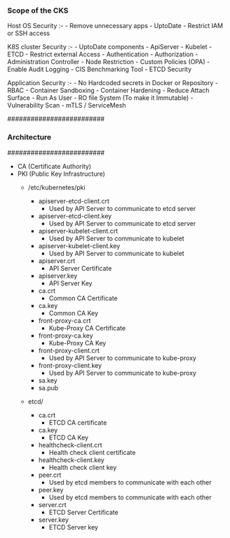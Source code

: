 ### Scope of the CKS

Host OS Security :-
    - Remove unnecessary apps
    - UptoDate
    - Restrict IAM or SSH access

K8S cluster Security :-
    - UptoDate components
        - ApiServer
        - Kubelet
        - ETCD
    - Restrict external Access
    - Authentication
    - Authorization
    - Administration Controller 
        - Node Restriction
        - Custom Policies (OPA)
    - Enable Audit Logging
    - CIS Benchmarking Tool
    - ETCD Security

Application Security :-
    - No Hardcoded secrets in Docker or Repository
    - RBAC
    - Container Sandboxing
    - Container Hardening
        - Reduce Attach Surface
        - Run As User
        - RO file System (To make it Immutable)
    - Vulnerability Scan
    - mTLS / ServiceMesh

#########################
### Architecture
#########################

- CA (Certificate Authority)
- PKI (Public Key Infrastructure)
    - /etc/kubernetes/pki

        - apiserver-etcd-client.crt 
            - Used by API Server to communicate to etcd server
        - apiserver-etcd-client.key 
            - Used by API Server to communicate to etcd server
        - apiserver-kubelet-client.crt 
            - Used by API Server to communicate to kubelet
        - apiserver-kubelet-client.key 
            - Used by API Server to communicate to kubelet
        - apiserver.crt 
            - API Server Certificate
        - apiserver.key 
            - API Server Key
        - ca.crt 
            - Common CA Certificate
        - ca.key 
            - Common CA Key
        - front-proxy-ca.crt 
            - Kube-Proxy CA Certificate
        - front-proxy-ca.key 
            - Kube-Proxy CA Key
        - front-proxy-client.crt 
            - Used by API Server to communicate to kube-proxy
        - front-proxy-client.key 
            - Used by API Server to communicate to kube-proxy
        - sa.key
        - sa.pub

    - etcd/

        - ca.crt
            - ETCD CA certificate
        - ca.key
            - ETCD CA Key
        - healthcheck-client.crt
            - Health check client certificate
        - healthcheck-client.key
            - Health check client key
        - peer.crt
            - Used by etcd members to communicate with each other
        - peer.key
            - Used by etcd members to communicate with each other
        - server.crt
            - ETCD Server Certificate
        - server.key
            - ETCD Server key